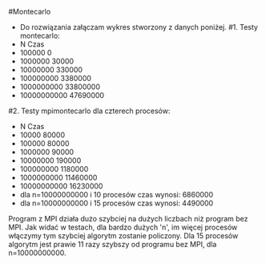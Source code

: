 #Montecarlo
* Do rozwiązania załączam wykres stworzony z danych poniżej.
#1. Testy montecarlo:
*	N				Czas
*	100000		 	0
*	1000000			30000
*	10000000	 	330000
*	100000000	 	3380000
*	1000000000	 	33800000
*	10000000000	 	47690000

#2. Testy mpimontecarlo dla czterech procesów:
*	N Czas
*   10000			80000
*	100000		 	80000
*	1000000			90000
*	10000000	 	190000
*	100000000	 	1180000
*	1000000000	 	11460000
*	10000000000	 	16230000
* dla n=10000000000 i 10 procesów czas wynosi: 6860000
* dla n=10000000000 i 15 procesów czas wynosi: 4490000

Program z MPI działa dużo szybciej na dużych liczbach niż program bez MPI.
Jak widać w testach, dla bardzo dużych 'n', im więcej procesów włączymy tym szybciej algorytm zostanie policzony. 
Dla 15 procesów algorytm jest prawie 11 razy szybszy od programu bez MPI, dla n=10000000000.
